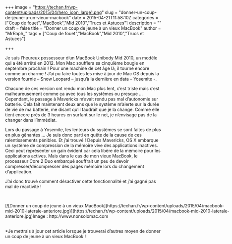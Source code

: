 +++
image = "https://techan.fr/wp-content/uploads/2015/04/hero_icon_large1.png"
slug = "donner-un-coup-de-jeune-a-un-vieux-macbook"
date = 2015-04-21T11:58:10Z
categories = ["Coup de fouet","MacBook","Mid 2010","Trucs et Astuces"]
description = ""
draft = false
title = "Donner un coup de jeune à un vieux MacBook"
author = "MrRaph_"
tags = ["Coup de fouet","MacBook","Mid 2010","Trucs et Astuces"]

+++


Je suis l’heureux possesseur d’un MacBook Unibody Mid 2010, un modèle qui a été arrêté en 2012. Mon Mac soufflera sa cinquième bougie en septembre prochain ! Pour une machine de cet âge là, il tourne encore comme un charme ! J’ai pu faire toutes les mise à jour de Mac OS depuis la version fournie – Snow Leopard – jusqu’à la dernière en data – Yosemite -.

Chacune de ces version ont rendu mon Mac plus lent, c’est triste mais c’est malheureusement comme ça avec tous les systèmes ou presque … Cependant, le passage à Mavericks m’avait rendu pas mal d’autonomie sur batterie. Cela fait maintenant deux ans que le système m’alerte sur la durée de vie de ma batterie, me disant qu’il faudrait que je la change. Comme elle tient encore près de 3 heures en surfant sur le net, je n’envisage pas de la changer dans l’immédiat.

Lors du passage à Yosemite, les lenteurs du systèmes se sont faites de plus en plus gênantes … Je suis donc parti en quête de la cause de ces ralentissements pénibles. Et j’ai trouvé ! Depuis Mavericks, OS X embarque un système de compression de la mémoire vive des applications inactives. Ceci peut représenter un gain évident car cela libère de la mémoire pour les applications actives. Mais dans le cas de mon vieux MacBook, le processeur Core 2 Duo embarqué souffrait un peu de devoir compresser/décompresser des pages mémoire lors du changement d’application.

J’ai donc trouvé comment désactiver cette fonctionnalité et j’ai gagné pas mal de réactivité !

 

<div class="wp-caption aligncenter" id="attachment_1212" style="width: 730px">[![Donner un coup de jeune à un vieux MacBook](https://techan.fr/wp-content/uploads/2015/04/macbook-mid-2010-laterale-anteriore.jpg)](https://techan.fr/wp-content/uploads/2015/04/macbook-mid-2010-laterale-anteriore.jpg)Image : http://www.nonsolomac.com

</div> 

*Je mettrais à jour cet article lorsque je trouverai d’autres moyen de donner un coup de jeune à un vieux MacBook ! 